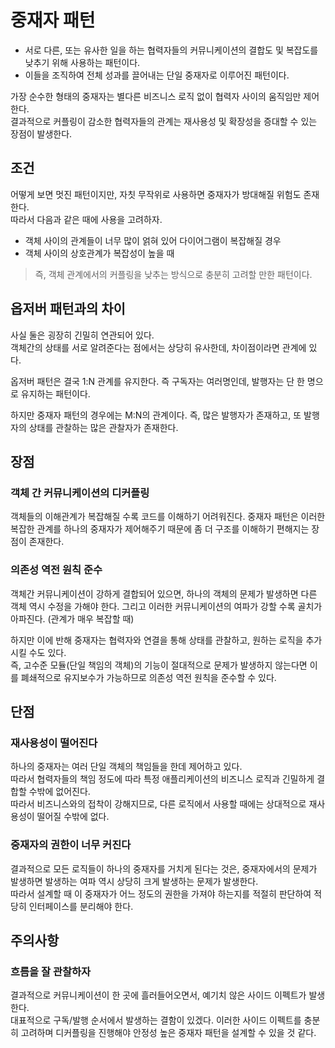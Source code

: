 # 중재자 패턴

+ 서로 다른, 또는 유사한 일을 하는 협력자들의 커뮤니케이션의 결합도 및 복잡도를 낮추기 위해 사용하는 패턴이다.
+ 이들을 조직하여 전체 성과를 끌어내는 단일 중재자로 이루어진 패턴이다.

가장 순수한 형태의 중재자는 별다른 비즈니스 로직 없이 협력자 사이의 움직임만 제어한다.  
결과적으로 커플링이 감소한 협력자들의 관계는 재사용성 및 확장성을 증대할 수 있는 장점이 발생한다.

## 조건

어떻게 보면 멋진 패턴이지만, 자칫 무작위로 사용하면 중재자가 방대해질 위험도 존재한다.  
따라서 다음과 같은 때에 사용을 고려하자.

+ 객체 사이의 관계들이 너무 많이 얽혀 있어 다이어그램이 복잡해질 경우
+ 객체 사이의 상호관계가 복잡성이 높을 때

> 즉, 객체 관계에서의 커플링을 낮추는 방식으로 충분히 고려할 만한 패턴이다.


## 옵저버 패턴과의 차이

사실 둘은 굉장히 긴밀히 연관되어 있다.  
객체간의 상태를 서로 알려준다는 점에서는 상당히 유사한데, 차이점이라면 관계에 있다.  

옵저버 패턴은 결국 1:N 관계를 유지한다. 즉 구독자는 여러명인데, 발행자는 단 한 명으로 유지하는 패턴이다.

하지만 중재자 패턴의 경우에는 M:N의 관계이다. 즉, 많은 발행자가 존재하고, 또 발행자의 상태를 관찰하는 많은 관찰자가 존재한다.

## 장점

### 객체 간 커뮤니케이션의 디커플링

객체들의 이해관계가 복잡해질 수록 코드를 이해하기 어려워진다. 중재자 패턴은 이러한 복잡한 관계를 하나의 중재자가 제어해주기 때문에 좀 더 구조를 이해하기 편해지는 장점이 존재한다.

### 의존성 역전 원칙 준수

객체간 커뮤니케이션이 강하게 결합되어 있으면, 하나의 객체의 문제가 발생하면 다른 객체 역시 수정을 가해야 한다. 그리고 이러한 커뮤니케이션의 여파가 강할 수록 골치가 아파진다. (관계가 매우 복잡할 때)

하지만 이에 반해 중재자는 협력자와 연결을 통해 상태를 관찰하고, 원하는 로직을 추가시킬 수도 있다.  
즉, 고수준 모듈(단일 책임의 객체)의 기능이 절대적으로 문제가 발생하지 않는다면 이를 폐쇄적으로 유지보수가 가능하므로 의존성 역전 원칙을 준수할 수 있다.


## 단점

### 재사용성이 떨어진다

하나의 중재자는 여러 단일 객체의 책임들을 한데 제어하고 있다.  
따라서 협력자들의 책임 정도에 따라 특정 애플리케이션의 비즈니스 로직과 긴밀하게 결합할 수밖에 없어진다.  
따라서 비즈니스와의 접착이 강해지므로, 다른 로직에서 사용할 때에는 상대적으로 재사용성이 떨어질 수밖에 없다.

### 중재자의 권한이 너무 커진다

결과적으로 모든 로직들이 하나의 중재자를 거치게 된다는 것은, 중재자에서의 문제가 발생하면 발생하는 여파 역시 상당히 크게 발생하는 문제가 발생한다.  
따라서 설계할 때 이 중재자가 어느 정도의 권한을 가져야 하는지를 적절히 판단하여 적당히 인터페이스를 분리해야 한다.

## 주의사항

### 흐름을 잘 관찰하자

결과적으로 커뮤니케이션이 한 곳에 흘러들어오면서, 예기치 않은 사이드 이펙트가 발생한다.  
대표적으로 구독/발행 순서에서 발생하는 결함이 있겠다. 이러한 사이드 이펙트를 충분히 고려하며 디커플링을 진행해야 안정성 높은 중재자 패턴을 설계할 수 있을 것 같다.